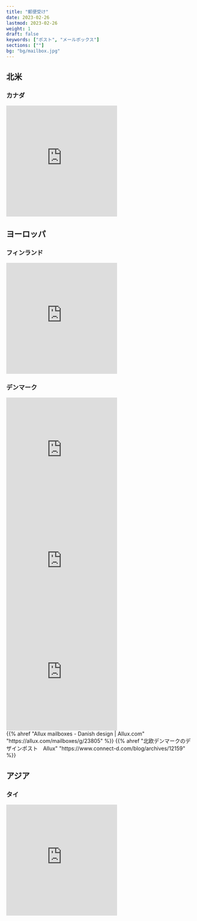 ```yaml
---
title: "郵便受け"
date: 2023-02-26
lastmod: 2023-02-26
weight: 1
draft: false
keywords: ["ポスト", "メールボックス"]
sections: [""]
bg: "bg/mailbox.jpg"
---
```


## 北米
### カナダ

<div class="googlemap-if">
<iframe src="https://www.google.com/maps/embed?pb=!4v1678703640824!6m8!1m7!1see7lbH8z6VlP-kyaCpiG1w!2m2!1d53.48965882370678!2d-113.634464100946!3f226.08441967633695!4f-8.080226562909004!5f3.2514918248733777" width="295" height="295" style="border:0;" allowfullscreen="" loading="lazy" referrerpolicy="no-referrer-when-downgrade"></iframe>
</div>


## ヨーロッパ
### フィンランド

<div class="googlemap-if">
<iframe src="https://www.google.com/maps/embed?pb=!4v1678796446546!6m8!1m7!1sTYY_6Kg-JFMKmI39sOMQFw!2m2!1d62.5993058489174!2d29.83295553053044!3f117.95691324192228!4f-21.74142845956169!5f1.7390853202168377" width="295" height="295" style="border:0;" allowfullscreen="" loading="lazy" referrerpolicy="no-referrer-when-downgrade"></iframe>
</div>


### デンマーク

<div class="googlemap-if">
<iframe src="https://www.google.com/maps/embed?pb=!4v1677753773593!6m8!1m7!1snC0cn2yKahxhTyieR2tVag!2m2!1d55.47560734738231!2d8.458130479319601!3f3.8976044745426113!4f-12.825066149973324!5f3.325193203789971" width="295" height="295" style="border:0;" allowfullscreen="" loading="lazy" referrerpolicy="no-referrer-when-downgrade"></iframe>
<iframe src="https://www.google.com/maps/embed?pb=!4v1677753969610!6m8!1m7!1sGqC9bT7Q1mXN9GgWVj_dbw!2m2!1d56.83386888032697!2d9.895537010466764!3f51.25252282672981!4f-7.525991922657369!5f3.325193203789971" width="295" height="295" style="border:0;" allowfullscreen="" loading="lazy" referrerpolicy="no-referrer-when-downgrade"></iframe>
<iframe src="https://www.google.com/maps/embed?pb=!4v1677754056739!6m8!1m7!1sEA5WxFI8gpTfQv4nXOuMiQ!2m2!1d56.34870782152683!2d8.626798351138516!3f285.61503260624806!4f-11.031693857773476!5f3.325193203789971" width="295" height="295" style="border:0;" allowfullscreen="" loading="lazy" referrerpolicy="no-referrer-when-downgrade"></iframe>
<div class="description">
{{% ahref "Allux mailboxes - Danish design | Allux.com" "https://allux.com/mailboxes/g/23805" %}}
{{% ahref "北欧デンマークのデザインポスト　Allux" "https://www.connect-d.com/blog/archives/12159" %}}
</div>
</div>


## アジア
### タイ

<div class="googlemap-if">
<iframe src="https://www.google.com/maps/embed?pb=!4v1679483117864!6m8!1m7!1snIyHHYz8nIMlqXrsF8MlWw!2m2!1d18.80938741814783!2d98.98035012812706!3f112.08656825142937!4f-15.008017535977785!5f3.1908768845567" width="295" height="295" style="border:0;" allowfullscreen="" loading="lazy" referrerpolicy="no-referrer-when-downgrade"></iframe>
</div>


